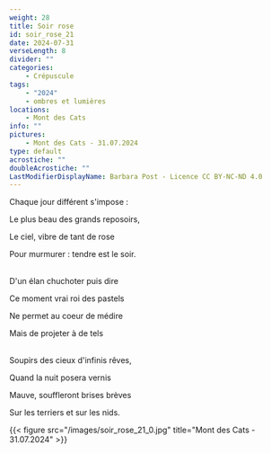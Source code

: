 ```yaml
---
weight: 28
title: Soir rose
id: soir_rose_21
date: 2024-07-31
verseLength: 8
divider: ""
categories:
    - Crépuscule
tags:
    - "2024"
    - ombres et lumières
locations:
    - Mont des Cats
info: ""
pictures:
    - Mont des Cats - 31.07.2024
type: default
acrostiche: ""
doubleAcrostiche: ""
LastModifierDisplayName: Barbara Post - Licence CC BY-NC-ND 4.0
---
```

Chaque jour différent s'impose :

Le plus beau des grands reposoirs,

Le ciel, vibre de tant de rose

Pour murmurer : tendre est le soir.

 \
D'un élan chuchoter puis dire

Ce moment vrai roi des pastels

Ne permet au coeur de médire

Mais de projeter à de tels

 \
Soupirs des cieux d'infinis rêves,

Quand la nuit posera vernis

Mauve, souffleront brises brèves

Sur les terriers et sur les nids.

{{< figure src="/images/soir_rose_21_0.jpg" title="Mont des Cats - 31.07.2024" >}}
